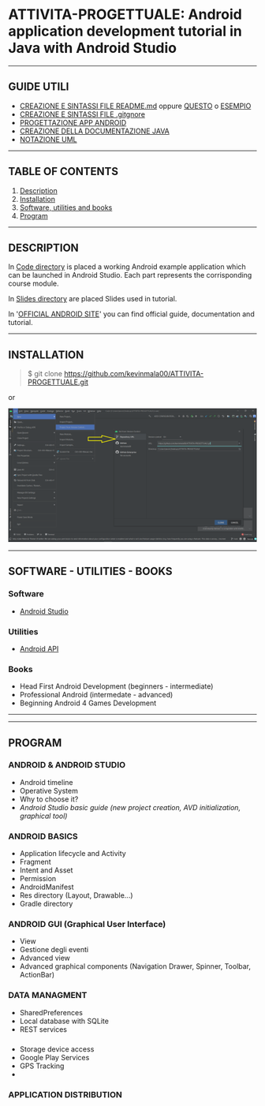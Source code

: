 # ATTIVITA-PROGETTUALE: Android application development tutorial in Java with Android Studio
---

## GUIDE UTILI
* [CREAZIONE E SINTASSI FILE README.md](https://www.ionos.it/digitalguide/siti-web/programmazione-del-sito-web/markdown/) oppure [QUESTO](https://www.ionos.it/digitalguide/siti-web/programmazione-del-sito-web/file-readme/) o [ESEMPIO](https://github.com/italia/readme-starterkit)
* [CREAZIONE E SINTASSI FILE .gitgnore](https://git-scm.com/docs/gitignore#_pattern_format)
* [PROGETTAZIONE APP ANDROID](https://www.html.it/guide/guida-android/)
* [CREAZIONE DELLA DOCUMENTAZIONE JAVA](https://person.dibris.unige.it/magillo-paola/P2_SMID04/lez11.html)
* [NOTAZIONE UML](https://www.tutorialspoint.com/uml/uml_basic_notations.htm)
---

## TABLE OF CONTENTS
1. [Description](#description)
2. [Installation](#installation)
3. [Software, utilities and books](#software---utilities---books)
4. [Program](#program)
---


## DESCRIPTION
In [Code directory](/Code) is placed a working Android example application which can be launched in Android Studio. Each part represents the corrisponding course module.

In [Slides directory](/Slides) are placed Slides used in tutorial.

In '[OFFICIAL ANDROID SITE](https://developer.android.com/)' you can find official guide, documentation and tutorial.

---

## INSTALLATION
> $ git clone https://github.com/kevinmala00/ATTIVITA-PROGETTUALE.git

or

![Import from VSC in AndroidStudio](/Altro/ImportFromVsc.png)



---
## SOFTWARE - UTILITIES - BOOKS
### Software 
* [Android Studio](https://developer.android.com/studio)

### Utilities
* [Android API](https://developer.android.com/reference)

### Books
- Head First Android Development (beginners - intermediate)
- Professional Android (intermedate - advanced)
- Beginning Android 4 Games Development 
---
---




## PROGRAM
### ANDROID & ANDROID STUDIO
* Android timeline
* Operative System
* Why to choose it?
* *Android Studio basic guide (new project creation, AVD initialization, graphical tool)*
### ANDROID BASICS
* Application lifecycle and Activity
* Fragment
* Intent and Asset
* Permission
* AndroidManifest
* Res directory (Layout, Drawable...)
* Gradle directory
### ANDROID GUI (Graphical User Interface)
* View
* Gestione degli eventi
* Advanced view
* Advanced graphical components (Navigation Drawer, Spinner, Toolbar, ActionBar)
### DATA MANAGMENT
* SharedPreferences
* Local database with SQLite
* REST services
### 
* Storage device access
* Google Play Services
* GPS Tracking
* 

### APPLICATION DISTRIBUTION
